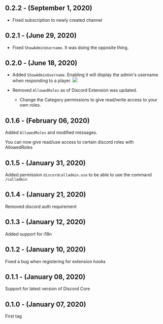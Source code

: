 ## 0.2.2 - (September 1, 2020)

- Fixed subscription to newly created channel

## 0.2.1 - (June 29, 2020)

- Fixed `ShowAdminUsername`. It was doing the opposite thing.

## 0.2.0 - (June 18, 2020)

- Added `ShowAdminUsername`. Enabling it will display the admin's username when responding to a player.
![](https://i.imgur.com/K8yONSe.png)

- Removed `AllowedRoles` as of Discord Extension was updated.
  - Change the Category permissions to give read/write access to your own roles.

## 0.1.6 - (February 06, 2020)

Added `AllowedRoles` and modified messages.

You can now give read/use access to certain discord roles with AllowedRoles

## 0.1.5 - (January 31, 2020)

Added permission `discordcalladmin.use` to be able to use the command `/calladmin`

## 0.1.4 - (January 21, 2020)

Removed discord auth requirement

## 0.1.3 - (January 12, 2020)

Added support for i18n

## 0.1.2 - (January 10, 2020)

Fixed a bug when registering for extension hooks

## 0.1.1 - (January 08, 2020)

Support for latest version of Discord Core

## 0.1.0 - (January 07, 2020)

First tag